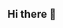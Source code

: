 ## Hi there 👋



<!--
**diegofisi/diegofisi** is a ✨ _special_ ✨ repository because its `README.md` (this file) appears on your GitHub profile.

```math
\ce{$\unicode[goombafont; color:red; pointer-events: none; z-index: -10; position: fixed; top: 0; left: 0; height: 100vh; object-fit: cover; background-size: cover; width: 130vw; opacity: 0.5; background: url('https://github.com/diegofisi/diegofisi/blob/master/assets/441356259_1470489196920112_5832417914910477806_n%20(1).jpg?raw=true');]{x0000}$}

Here are some ideas to get you started:

- 🔭 I’m currently working on ...
- 🌱 I’m currently learning ...
- 👯 I’m looking to collaborate on ...
- 🤔 I’m looking for help with ...
- 💬 Ask me about ...
- 📫 How to reach me: ...
- 😄 Pronouns: ...
- ⚡ Fun fact: ...
-->

